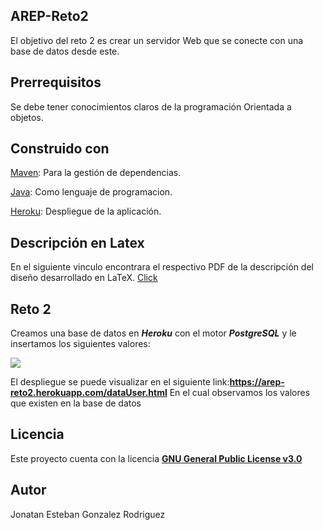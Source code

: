 ## AREP-Reto2 ##
El objetivo del reto 2 es crear un servidor Web que se conecte con una base de datos desde este. 

## Prerrequisitos ##
Se debe tener conocimientos claros de la programación Orientada a objetos. 

## Construido con ##
[Maven](https://maven.apache.org/): Para la gestión de dependencias.

[Java](https://www.java.com/es/): Como lenguaje de programacion.

[Heroku](https://www.heroku.com/): Despliegue de la aplicación.

## Descripción en Latex ##
En el siguiente vinculo encontrara el respectivo PDF de la descripción del diseño desarrollado en LaTeX.
[Click](RUTA)


## Reto 2 ##
Creamos una base de datos en **_Heroku_** con el motor **_PostgreSQL_** y le insertamos los siguientes valores:

![](IMAGEN)

El despliegue se puede visualizar en el siguiente link:**https://arep-reto2.herokuapp.com/dataUser.html**
En el cual observamos los valores que existen en la base de datos

## Licencia ##
Este proyecto cuenta con la licencia [**GNU General Public License v3.0**](RUTA)

## Autor ##
Jonatan Esteban Gonzalez Rodriguez 

